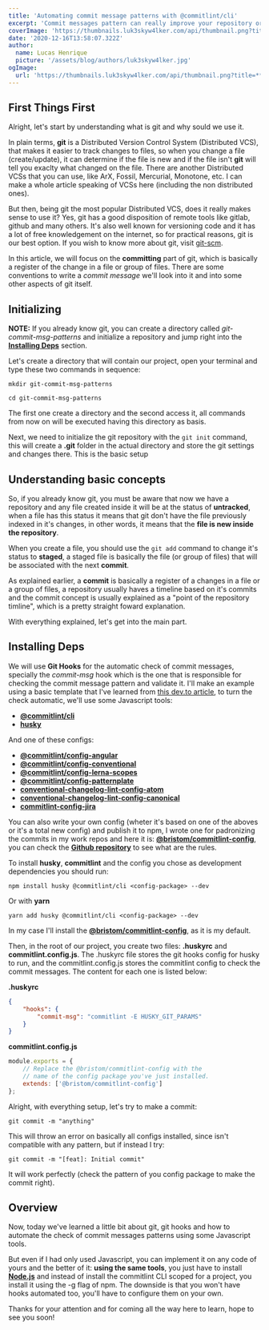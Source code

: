 ```yaml
---
title: 'Automating commit message patterns with @commitlint/cli'
excerpt: 'Commit messages pattern can really improve your repository organization, observation and standards, today we will learn how to implement them the right (and automated) way.'
coverImage: 'https://thumbnails.luk3skyw4lker.com/api/thumbnail.png?title=**Linting**%20git%20commit%20messages&images=https://cdn.worldvectorlogo.com/logos/gitignoreio-1.svg'
date: '2020-12-16T13:58:07.322Z'
author:
  name: Lucas Henrique
  picture: '/assets/blog/authors/luk3skyw4lker.jpg'
ogImage:
  url: 'https://thumbnails.luk3skyw4lker.com/api/thumbnail.png?title=**Linting**%20git%20commit%20messages&images=https://cdn.worldvectorlogo.com/logos/gitignoreio-1.svg'
---
```


## First Things First

Alright, let's start by understanding what is git and why sould we use it.

In plain terms, **git** is a Distributed Version Control System (Distributed VCS), that makes it easier to track changes to files, so when you change a file (create/update), it can determine if the file is new and if the file isn't **git** will tell you exaclty what changed on the file. There are another Distributed VCSs that you can use, like ArX, Fossil, Mercurial, Monotone, etc. I can make a whole article speaking of VCSs here (including the non distributed ones).

But then, being git the most popular Distributed VCS, does it really makes sense to use it? Yes, git has a good disposition of remote tools like gitlab, github and many others. It's also well known for versioning code and it has a lot of free knowledgement on the internet, so for practical reasons, git is our best option. If you wish to know more about git, visit [git-scm](https://git-scm.com/).

In this article, we will focus on the **committing** part of git, which is basically a register of the change in a file or group of files. There are some conventions to write a _commit message_ we'll look into it and into some other aspects of git itself.

## Initializing

**NOTE:** If you already know git, you can create a directory called _git-commit-msg-patterns_ and initialize a repository and jump right into the [**Installing Deps**](#git-hooks) section.

Let's create a directory that will contain our project, open your terminal and type these two commands in sequence:

```shell
mkdir git-commit-msg-patterns

cd git-commit-msg-patterns
```

The first one create a directory and the second access it, all commands from now on will be executed having this directory as basis.

Next, we need to initialize the git repository with the `git init` command, this will create a **.git** folder in the actual directory and store the git settings and changes there. This is the basic setup

## Understanding basic concepts

So, if you already know git, you must be aware that now we have a repository and any file created inside it will be at the status of **untracked**, when a file has this status it means that git don't have the file previously indexed in it's changes, in other words, it means that the **file is new inside the repository**.

When you create a file, you should use the `git add` command to change it's status to **staged**, a staged file is basically the file (or group of files) that will be associated with the next **commit**.

As explained earlier, a **commit** is basically a register of a changes in a file or a group of files, a repository usually haves a timeline based on it's commits and the commit concept is usually explained as a "point of the repository timline", which is a pretty straight foward explanation.

With everything explained, let's get into the main part.

<h2 id="installing-deps">Installing Deps</h2>

We will use **Git Hooks** for the automatic check of commit messages, specially the _commit-msg_ hook which is the one that is responsible for checking the commit message pattern and validate it. I'll make an example using a basic template that I've learned from [this dev.to article](https://dev.to/helderburato/patterns-for-writing-better-git-commit-messages-4ba0), to turn the check automatic, we'll use some Javascript tools:

- **<a href="https://commitlint.js.org/#/" class="hover:underline">@commitlint/cli</a>**
- **<a href="https://github.com/typicode/husky/tree/master" class="hover:underline">husky</a>**

And one of these configs:

- **<a href="https://github.com/conventional-changelog/commitlint/tree/master/@commitlint/config-angular" class="hover:underline">@commitlint/config-angular</a>**
- **<a href="https://github.com/conventional-changelog/commitlint/tree/master/@commitlint/config-conventional" class="hover:underline">@commitlint/config-conventional</a>**
- **<a href="https://github.com/conventional-changelog/commitlint/tree/master/@commitlint/config-lerna-scopes" class="hover:underline">@commitlint/config-lerna-scopes</a>**
- **<a href="https://github.com/conventional-changelog/commitlint/tree/master/@commitlint/config-patternplate" class="hover:underline">@commitlint/config-patternplate</a>**
- **<a href="https://github.com/erikmueller/conventional-changelog-lint-config-atom" class="hover:underline">conventional-changelog-lint-config-atom</a>**
- **<a href="https://github.com/gajus/conventional-changelog-lint-config-canonical" class="hover:underline">conventional-changelog-lint-config-canonical</a>**
- **<a href="https://github.com/Gherciu/commitlint-jira" class="hover:underline">commitlint-config-jira</a>**

You can also write your own config (wheter it's based on one of the aboves or it's a total new config) and publish it to npm, I wrote one for padronizing the commits in my work repos and here it is: [**@bristom/commitlint-config**](https://www.npmjs.com/package/@bristom/commitlint-config), you can check the [**Github repository**](https://github.com/bristom/commitlint-config) to see what are the rules.

To install **husky**, **commitlint** and the config you chose as development dependencies you should run:

    npm install husky @commitlint/cli <config-package> --dev

Or with **yarn**

    yarn add husky @commitlint/cli <config-package> --dev

In my case I'll install the [**@bristom/commitlint-config**](https://www.npmjs.com/package/@bristom/commitlint-config), as it is my default.

Then, in the root of our project, you create two files: **.huskyrc** and **commitlint.config.js**. The .huskyrc file stores the git hooks config for husky to run, and the commitlint.config.js stores the commitlint config to check the commit messages. The content for each one is listed below:

**.huskyrc**

```json
{
	"hooks": {
		"commit-msg": "commitlint -E HUSKY_GIT_PARAMS"
	}
}
```

**commitlint.config.js**

```javascript
module.exports = {
	// Replace the @bristom/commitlint-config with the
	// name of the config package you've just installed.
	extends: ['@bristom/commitlint-config']
};
```

Alright, with everything setup, let's try to make a commit:

```shell
git commit -m "anything"
```

This will throw an error on basically all configs installed, since isn't compatible with any pattern, but if instead I try:

```shell
git commit -m "[feat]: Initial commit"
```

It will work perfectly (check the pattern of you config package to make the commit right).

## Overview

Now, today we've learned a little bit about git, git hooks and how to automate the check of commit messages patterns using some Javascript tools.

But even if I had only used Javascript, you can implement it on any code of yours and the better of it: **using the same tools**, you just have to install **<a href="https://nodejs.org" class="hover:underline">Node.js</a>** and instead of install the commitlint CLI scoped for a project, you install it using the -g flag of npm. The downside is that you won't have hooks automated too, you'll have to configure them on your own.

Thanks for your attention and for coming all the way here to learn, hope to see you soon!
